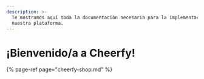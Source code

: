 ```yaml
---
description: >-
  Te mostramos aquí toda la documentación necesaria para la implementación de
  nuestra plataforma.
---
```


# ¡Bienvenido/a a Cheerfy!

{% page-ref page="cheerfy-shop.md" %}



